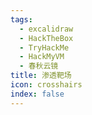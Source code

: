 ```yaml
---
tags:
  - excalidraw
  - HackTheBox
  - TryHackMe
  - HackMyVM
  - 春秋云镜
title: 渗透靶场
icon: crosshairs
index: false
---
```


<Catalog />

